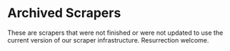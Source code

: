 # Archived Scrapers

These are scrapers that were not finished or were not updated to use the current version of our scraper infrastructure. Resurrection welcome.

